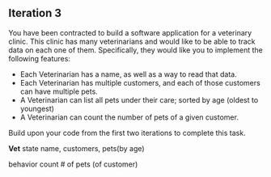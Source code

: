 ## Iteration 3

You have been contracted to build a software application for a veterinary clinic. This clinic has many veterinarians and would like to be able to track data on each one of them. Specifically, they would like you to implement the following features:

* Each Veterinarian has a name, as well as a way to read that data.
* Each Veterinarian has multiple customers, and each of those customers can have multiple pets.
* A Veterinarian can list all pets under their care; sorted by age (oldest to youngest)
* A Veterinarian can count the number of pets of a given customer.

Build upon your code from the first two iterations to complete this task.

**Vet**
state
name, customers, pets(by age)

behavior
count # of pets (of customer)
